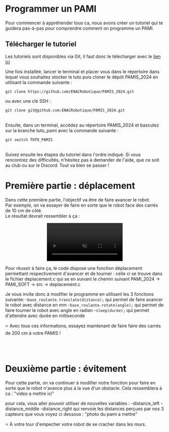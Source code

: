 # Programmer un PAMI

Pour commencer à appréhender tous ca, nous avons créer un tutoriel qui te guidera pas-à-pas pour comprendre comment on programme un PAMI.

## Télécharger le tutoriel

Les tutoriels sont disponibles via Git, il faut donc le télécharger avec le [lien ici](https://git-scm.com/downloads)

Une fois installéé, lancer le terminal et placer vous dans le répertoire dans lequel vous souhaitez stocker le tuto puis cloner le dépôt PAMIS_2024 en utilisant la commande suivante :  

`git clone https://github.com/ENACRobotique/PAMIS_2024.git`  

ou avec une clé SSH :  

`git clone git@github.com:ENACRobotique/PAMIS_2024.git`

<br>
Ensuite, dans un terminal, accédez au répertoire PAMIS_2024 et basculez sur la branche tuto_pami avec la commande suivante :

`git switch TUTO_PAMIS`

<br>
Suivez ensuite les étapes du tutoriel dans l'ordre indiqué. Si vous rencontrez des difficultés, n'hésitez pas à demander de l'aide, que ce soit au club ou sur le Discord. Tout va bien se passer !

# Première partie : déplacement



Dans cette première partie, l'objectif va être de faire avancer le robot.  
Par exemple, on va essayer de faire en sorte que le robot face des carrés de 10 cm de côté.  
Le résultat devrait ressembler à ça :

<p align="center">
    <video id="carre_10cm" width="240" height="auto" loop muted autoplay>
        <source src="../../images/tutopami/carre_10cm.mp4" type="video/mp4">
    </video>
</p>

<script>
    var video = document.getElementById("carre_10cm");
    video.addEventListener('click', function() {
        if(video.paused) {
            video.play();
        } else {
            video.pause();
        }
    });
</script>

Pour réussir à faire ça, le code dispose une fonction déplacement permettant respectivement d'avancer et de tourner :
celle ci se trouve dans le fichier deplacement.c qui se en suivant le chemin suivant PAMI_2024 -> PAMI_SOFT -> src -> deplacement.c

Je vous invite donc à modifier le programme en utilisant les 3 fonctions suivante: 
-`base_roulante.translate(distance);` qui permet de faire avancer le robot avec distance en mm 
-`base_roulante.rotate(angle);` qui permet de faire tourner le robot avec angle en radian
-`sleep(durée);` qui permet d'attendre avec durée en milliseconde


⭐ Avec tous ces informations, essayez maintenant de faire faire des carrés de 200 cm à votre PAMIS !

<br><br>

# Deuxième partie : évitement

Pour cette partie, on va continuer à modifier notre fonction pour faire en sorte que le robot n'avance plus à la vue d'un obstacle.
Cela ressemblera à ca :
"video a mettre ici"

pour cela, vous aller pouvoir utiliser de nouvelles variables :
-distance_left 
-distance_middle 
-distance_right 
qui renvoie les distances perçues par nos 3 capteurs que vous voyez ci dessous :
"photo du pami a mettre"

⭐ À votre tour d'empecher votre robot de se cracher dans les murs.